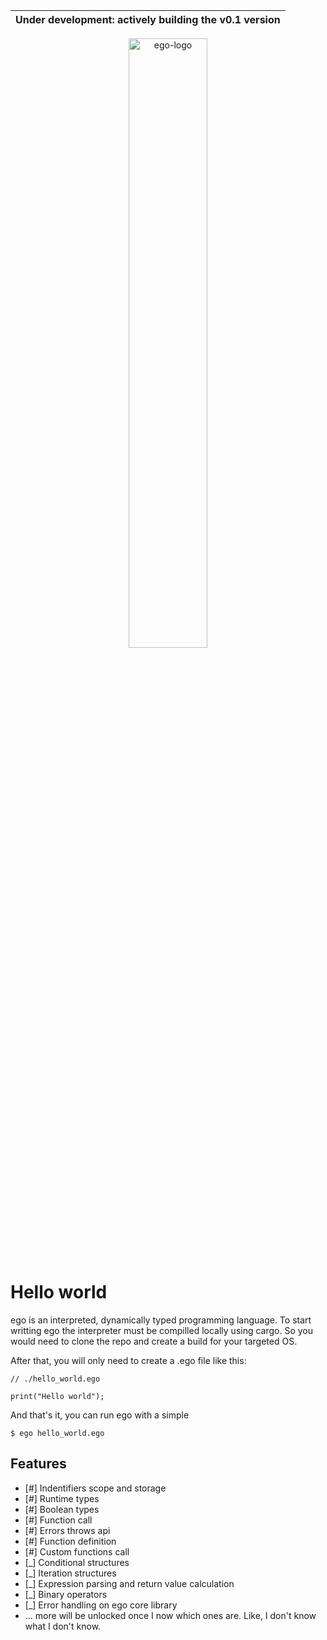 | Under development: actively building the v0.1 version  |
|---|


<p align="center">
<img src="https://github.com/noreplydev/ego/assets/99766455/cb38124b-e058-493c-8ea4-08a3788cfa85" alt="ego-logo" width="50%">
</p>

# Hello world
ego is an interpreted, dynamically typed programming language. To start writting ego the interpreter must be compilled locally using cargo. So you would need to clone the repo and create a build for your targeted OS. 

After that, you will only need to create a .ego file like this: 

```ego
// ./hello_world.ego

print("Hello world"); 
```

And that's it, you can run ego with a simple
```ego
$ ego hello_world.ego
```

## Features

- [#] Indentifiers scope and storage
- [#] Runtime types
- [#] Boolean types
- [#] Function call
- [#] Errors throws api
- [#] Function definition
- [#] Custom functions call
- [_] Conditional structures
- [_] Iteration structures
- [_] Expression parsing and return value calculation
- [_] Binary operators
- [_] Error handling on ego core library 
- ... more will be unlocked once I now which ones are. Like, I don't know what I don't know.
